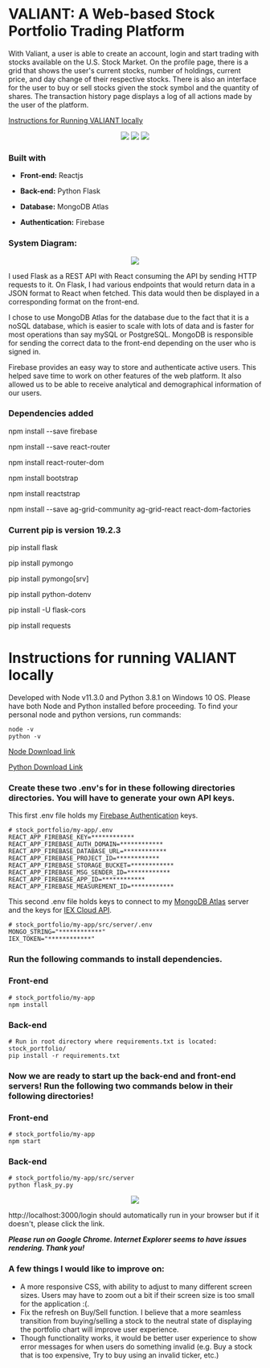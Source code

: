 # VALIANT: A Web-based Stock Portfolio Trading Platform

With Valiant, a user is able to create an account, login and start trading with stocks available on the U.S. Stock Market. On the profile page, there is a grid that shows the user's current stocks, number of holdings, current price, and day change of their respective stocks. There is also an interface for the user to buy or sell stocks given the stock symbol and the quantity of shares. The transaction history page displays a log of all actions made by the user of the platform.

[Instructions for Running VALIANT locally](https://github.com/brianhe12/stock_portfolio#instructions-for-running-valiant-locally)

<p align="center">
  <img src = "my-app/src/images/login.JPG">
  <img src = "my-app/src/images/profile_page.JPG">
  <img src = "my-app/src/images/transaction_history.JPG">
</p>

### Built with

* **Front-end:** Reactjs

* **Back-end:** Python Flask

* **Database:** MongoDB Atlas

* **Authentication:** Firebase

### System Diagram:
<p align="center">
  <img src = "my-app/src/images/stock_portfolio.png">
</p>

I used Flask as a REST API with React consuming the API by sending HTTP requests to it. On Flask, I had various endpoints that would return data in a JSON format to React when fetched. This data would then be displayed in a corresponding format on the front-end. 

I chose to use MongoDB Atlas for the database due to the fact that it is a noSQL database, which is easier to scale with lots of data and is faster for most operations than say mySQL or PostgreSQL. MongoDB is responsible for sending the correct data to the front-end depending on the user who is signed in.

Firebase provides an easy way to store and authenticate active users. This helped save time to work on other features of the web platform. It also allowed us to be able to receive analytical and demographical information of our users.

### Dependencies added 

npm install --save firebase

npm install --save react-router

npm install react-router-dom

npm install bootstrap

npm install reactstrap

npm install --save ag-grid-community ag-grid-react react-dom-factories

### Current pip is version 19.2.3
pip install flask

pip install pymongo

pip install pymongo[srv]

pip install python-dotenv

pip install -U flask-cors

pip install requests

# Instructions for running VALIANT locally

Developed with Node v11.3.0 and Python 3.8.1 on Windows 10 OS. Please have both Node and Python installed before proceeding. To find your personal node and python versions, run commands:

```
node -v
python -v
```
[Node Download link](https://nodejs.org/en/download/)

[Python Download Link](https://www.python.org/downloads/)

### Create these two .env's for in these following directories directories. You will have to generate your own API keys.

This first .env file holds my [Firebase Authentication](https://firebase.google.com/) keys. 
```
# stock_portfolio/my-app/.env 
REACT_APP_FIREBASE_KEY=************
REACT_APP_FIREBASE_AUTH_DOMAIN=************
REACT_APP_FIREBASE_DATABASE_URL=************
REACT_APP_FIREBASE_PROJECT_ID=************
REACT_APP_FIREBASE_STORAGE_BUCKET=************
REACT_APP_FIREBASE_MSG_SENDER_ID=************
REACT_APP_FIREBASE_APP_ID=************
REACT_APP_FIREBASE_MEASUREMENT_ID=************
```

This second .env file holds keys to connect to my [MongoDB Atlas](https://www.mongodb.com/cloud/atlas) server and the keys for [IEX Cloud API](https://iexcloud.io/). 
```
# stock_portfolio/my-app/src/server/.env
MONGO_STRING="************"
IEX_TOKEN="************"
```

### Run the following commands to install dependencies.

### Front-end
```
# stock_portfolio/my-app
npm install
```

### Back-end 
```
# Run in root directory where requirements.txt is located: stock_portfolio/
pip install -r requirements.txt 
```


### Now we are ready to start up the back-end and front-end servers! Run the following two commands below in their following directories!

### Front-end 
```
# stock_portfolio/my-app
npm start
```

### Back-end 

```
# stock_portfolio/my-app/src/server
python flask_py.py
```

<p align="center">
  <img src = "my-app/src/images/server_start.JPG">
</p>

http://localhost:3000/login should automatically run in your browser but if it doesn't, please click the link.

***Please run on Google Chrome. Internet Explorer seems to have issues rendering. Thank you!***

### A few things I would like to improve on:
* A more responsive CSS, with ability to adjust to many different screen sizes. Users may have to zoom out a bit if their screen size is too small for the application :(.
* Fix the refresh on Buy/Sell function. I believe that a more seamless transition from buying/selling a stock to the neutral state of displaying the portfolio chart will improve user experience.
* Though functionality works, it would be better user experience to show error messages for when users do something invalid (e.g. Buy a stock that is too expensive, Try to buy using an invalid ticker, etc.)



